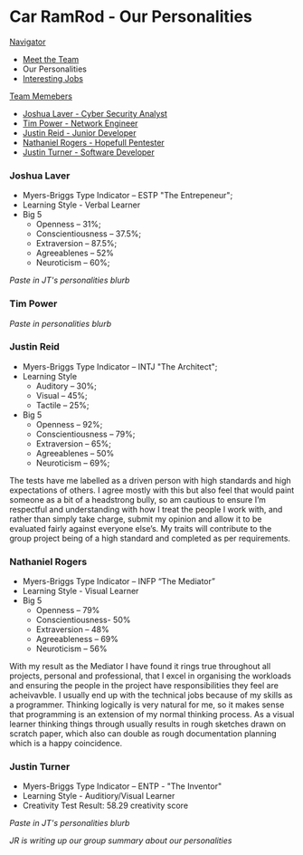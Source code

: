 # Car RamRod - Our Personalities

[Navigator](./README.md)
- [Meet the Team](./team.md)
- Our Personalities
- [Interesting Jobs](./jobs.md)

[Team Memebers](#)
- [Joshua Laver - Cyber Security Analyst](#joshualaver)
- [Tim Power - Network Engineer](#timpower)
- [Justin Reid - Junior Developer](#justinreid)
- [Nathaniel Rogers - Hopefull Pentester](#nathanielrogers)
- [Justin Turner - Software Developer](#justinturner)

### Joshua Laver
- Myers-Briggs Type Indicator – ESTP "The Entrepeneur";
- Learning Style - Verbal Learner
- Big 5
  - Openness – 31%;
  - Conscientiousness – 37.5%;
  - Extraversion – 87.5%;
  - Agreeablenes – 52%
  - Neuroticism – 60%;

*Paste in JT's personalities blurb*

### Tim Power
*Paste in personalities blurb*

### Justin Reid
- Myers-Briggs Type Indicator – INTJ "The Architect";
- Learning Style 
    - Auditory – 30%;
    - Visual – 45%;
    - Tactile – 25%;
- Big 5
  - Openness – 92%;
  - Conscientiousness – 79%;
  - Extraversion – 65%;
  - Agreeablenes – 50%
  - Neuroticism – 69%;

The tests have me labelled as a driven person with high standards and high expectations
of others. I agree mostly with this but also feel that would paint someone as a bit of a
headstrong bully, so am cautious to ensure I’m respectful and understanding with how I
treat the people I work with, and rather than simply take charge, submit my opinion and
allow it to be evaluated fairly against everyone else’s. My traits will contribute to the group
project being of a high standard and completed as per requirements.

### Nathaniel Rogers
- Myers-Briggs Type Indicator – INFP “The Mediator” 
- Learning Style - Visual Learner 
- Big 5
  - Openness – 79% 
  - Conscientiousness- 50% 
  - Extraversion – 48% 
  - Agreeableness – 69% 
  - Neuroticism – 56%

With my result as the Mediator I have found it rings true throughout all projects, personal and professional, that I excel in organising the workloads and ensuring the people in the project have responsibilities they feel are acheivavble. I usually end up with the technical jobs because of my skills as a programmer. Thinking logically is very natural for me, so it makes sense that programming is an extension of my normal thinking process. As a visual learner thinking things through usually results in rough sketches drawn on scratch paper, which also can double as rough documentation planning which is a happy coincidence.

### Justin Turner
- Myers-Briggs Type Indicator – ENTP - "The Inventor"
- Learning Style - Auditiory/Visual Learner
- Creativity Test Result: 58.29 creativity score

*Paste in JT's personalities blurb*

*JR is writing up our group summary about our personalities*
